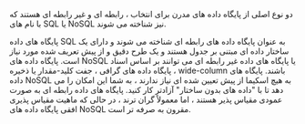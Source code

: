  دو نوع اصلی از پایگاه داده های مدرن برای انتخاب ، رابطه ای و غیر رابطه ای هستند
که با نام های SQL یا NoSQL نیز شناخته می شوند.

پایگاه های داده SQL به عنوان پایگاه داده های رابطه ای شناخته می شوند و دارای یک
ساختار داده ای مبتنی بر جدول هستند و یک طرح دقیق و از پیش تعریف شده مورد نیاز
است. پایگاه داده های NoSQL یا پایگاه های داده غیر رابطه ای می توانند بر اساس
اسناد ، پایگاه داده های گرافی ، جفت کلید-مقدار یا ذخیره wide-column باشند.
پایگاه های داده NoSQL به هیچ اسکیما از پیش تعیین شده ای نیاز ندارند ، به شما این
امکان را می دهد تا با "داده های بدون ساختار" آزادتر کار کنید. پایگاه های داده
رابطه ای به صورت عمودی مقیاس پذیر هستند ، اما معمولاً گران ترند ، در حالی که
ماهیت مقیاس پذیری افقی پایگاه داده های NoSQL مقرون به صرفه تر است.

